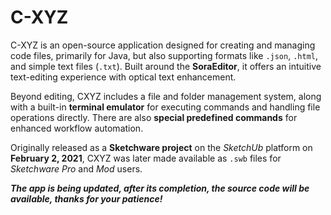 # C-XYZ  

C-XYZ is an open-source application designed for creating and managing code files, primarily for Java, but also supporting formats like `.json`, `.html`, and simple text files (`.txt`). Built around the **SoraEditor**, it offers an intuitive text-editing experience with optical text enhancement.  

Beyond editing, CXYZ includes a file and folder management system, along with a built-in **terminal emulator** for executing commands and handling file operations directly. There are also **special predefined commands** for enhanced workflow automation.  

Originally released as a **Sketchware project** on the *SketchUb* platform on **February 2, 2021**, CXYZ was later made available as `.swb` files for *Sketchware Pro* and *Mod* users.


***The app is being updated, after its completion, the source code will be available, thanks for your patience!***

